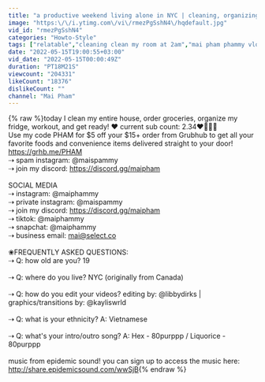 ```yaml
---
title: "a productive weekend living alone in NYC | cleaning, organizing my fridge, working out..."
image: "https:\/\/i.ytimg.com\/vi\/rmezPgSshN4\/hqdefault.jpg"
vid_id: "rmezPgSshN4"
categories: "Howto-Style"
tags: ["relatable","cleaning clean my room at 2am","mai pham phammy vlog highschool"]
date: "2022-05-15T19:00:55+03:00"
vid_date: "2022-05-15T00:00:49Z"
duration: "PT18M21S"
viewcount: "204331"
likeCount: "18376"
dislikeCount: ""
channel: "Mai Pham"
---
```

{% raw %}today I clean my entire house, order groceries, organize my fridge, workout, and get ready! ❤️ current sub count: 2.34❤️🧙🏻‍♂️<br />Use my code PHAM for $5 off your $15+ order from Grubhub to get all your favorite foods and convenience items delivered straight to your door! <a rel="nofollow" target="blank" href="https://grhb.me/PHAM">https://grhb.me/PHAM</a><br />⇢ spam instagram: @maispammy <br />⇢ join my discord: <a rel="nofollow" target="blank" href="https://discord.gg/maipham">https://discord.gg/maipham</a><br /><br />SOCIAL MEDIA<br />⇢ instagram: @maiphammy<br />⇢ private instagram: @maispammy <br />⇢ join my discord: <a rel="nofollow" target="blank" href="https://discord.gg/maipham">https://discord.gg/maipham</a><br />⇢ tiktok: @maiphammy<br />⇢ snapchat: @maiphammy<br />⇢ business email: mai@select.co<br /><br />❀FREQUENTLY ASKED QUESTIONS:<br />⇢ Q: how old are you? 19 <br /><br />⇢ Q: where do you live? NYC (originally from Canada)<br /><br />⇢ Q: how do you edit your videos? editing by: @libbydirks | graphics/transitions by: @kayliswrld <br /><br />⇢ Q: what is your ethnicity? A: Vietnamese<br /><br />⇢ Q: what's your intro/outro song? A: Hex - 80purppp / Liquorice - 80purppp<br /><br />music from epidemic sound! you can sign up to access the music here: <a rel="nofollow" target="blank" href="http://share.epidemicsound.com/wwSjB">http://share.epidemicsound.com/wwSjB</a>{% endraw %}
